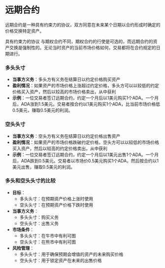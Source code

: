 # 远期合约

远期合约是一种具有约束力的协议，双方同意在未来某个日期以合约形成时确定的价格交换特定资产。

具有约束力的协议 与期权合约不同，期权合约的行使是可选的，而远期合约的资产交换是强制性的。无论当时资产的当前市场价格如何，交易都将在合约规定的日期进行。

### 多头头寸

* **当事方义务**：多头方有义务在结算日以约定价格购买资产
* **盈利情况**：如果资产的市场价格上涨超过约定价格，多头方可以以较低的约定价格买入资产，然后以较高的市场价格卖出，从中获利
* **示例**：一位交易者签订远期合约，约定一个月后以1美元购买1个ADA。一个月后，ADA涨到1.5美元。交易者按合约以1美元购买1个ADA，比当前市场价格低0.5美元，赚取0.5美元的利润。

### 空头头寸

* **当事方义务**：空头方有义务在结算日以约定价格出售资产
* **盈利情况**：如果资产的市场价格跌破约定价格，空头方可以以较低的市场价格买入资产，然后以较高的约定价格卖出，从中获利
* **示例**：一位交易者签订远期合约，约定一个月后以1美元出售1个ADA。一个月后，ADA跌到0.5美元。交易者以市场价0.5美元购买1个ADA，然后按合约以1美元出售，赚取0.5美元的利润。

### 多头和空头头寸的比较

* **目标**：
  * 多头头寸：在预期资产价格上涨时使用
  * 空头头寸：在预期资产价格下跌时使用
* **当事方义务**：
  * 多头头寸：购买义务
  * 空头头寸：出售义务
* **市场条件**：
  * 多头头寸：在牛市中有利可图
  * 空头头寸：在熊市中有利可图
* **风险管理**：
  * 多头头寸：用于确保预期会增值的资产的未来购买价格
  * 空头头寸：用于锁定资产在未来的出售价格

